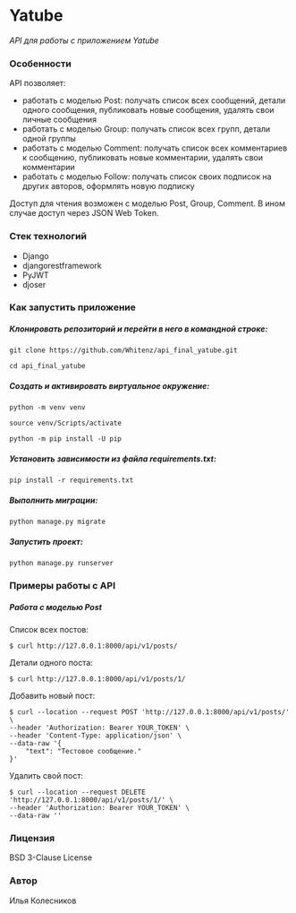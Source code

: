 # Yatube 

_API для работы с приложением Yatube_


### Особенности

API позволяет:
- работать с моделью Post: получать список всех сообщений, детали одного сообщения, публиковать новые сообщения, удалять свои личные сообщения
- работать с моделью Group: получать список всех групп, детали одной группы
- работать с моделью Comment: получать список всех комментариев к сообщению, публиковать новые комментарии, удалять свои комментарии
- работать с моделью Follow: получать список своих подписок на других авторов, оформлять новую подписку

Доступ для чтения возможен с моделью Post, Group, Comment. В ином случае доступ через JSON Web Token.


### Стек технологий

- Django
- djangorestframework
- PyJWT
- djoser


### Как запустить приложение

##### Клонировать репозиторий и перейти в него в командной строке:

```
git clone https://github.com/Whitenz/api_final_yatube.git
```

```
cd api_final_yatube
```

##### Cоздать и активировать виртуальное окружение:

```
python -m venv venv
```

```
source venv/Scripts/activate
```

```
python -m pip install -U pip
```

##### Установить зависимости из файла requirements.txt:

```
pip install -r requirements.txt
```

##### Выполнить миграции:

```
python manage.py migrate
```

##### Запустить проект:

```
python manage.py runserver
```


### Примеры работы с API

##### Работа с моделью Post

Список всех постов:
```
$ curl http://127.0.0.1:8000/api/v1/posts/
```

Детали одного поста:
```
$ curl http://127.0.0.1:8000/api/v1/posts/1/
```

Добавить новый пост:
```
$ curl --location --request POST 'http://127.0.0.1:8000/api/v1/posts/' \
--header 'Authorization: Bearer YOUR_TOKEN' \
--header 'Content-Type: application/json' \
--data-raw '{
    "text": "Тестовое сообщение."
}'
```

Удалить свой пост:
```
$ curl --location --request DELETE 'http://127.0.0.1:8000/api/v1/posts/1/' \
--header 'Authorization: Bearer YOUR_TOKEN' \
--data-raw ''
```


### Лицензия
BSD 3-Clause License


### Автор
Илья Колесников
